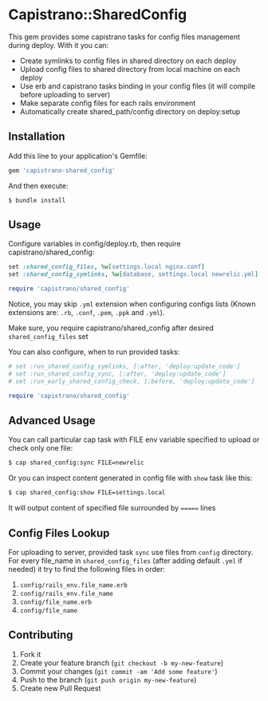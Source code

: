 # Capistrano::SharedConfig

This gem provides some capistrano tasks for config files management during deploy.
With it you can:

* Create symlinks to config files in shared directory on each deploy
* Upload config files to shared directory from local machine on each deploy
* Use erb and capistrano tasks binding in your config files (it will compile before uploading to server)
* Make separate config files for each rails environment
* Automatically create shared_path/config directory on deploy:setup

## Installation

Add this line to your application's Gemfile:

```ruby
gem 'capistrano-shared_config'
```

And then execute:
```
$ bundle install
```

## Usage

Configure variables in config/deploy.rb, then require capistrano/shared_config:

```ruby
set :shared_config_files, %w[settings.local nginx.conf]
set :shared_config_symlinks, %w[database, settings.local newrelic.yml] # default is same as shared_config_files

require 'capistrano/shared_config'
```

Notice, you may skip `.yml` extension when configuring configs lists
(Known extensions are: `.rb`, `.conf`, `.pem`, `.ppk` and `.yml`).

Make sure, you require capistrano/shared\_config after desired `shared_config_files` set

You can also configure, when to run provided tasks:

```ruby
# set :run_shared_config_symlinks, [:after, 'deploy:update_code']
# set :run_shared_config_sync, [:after, 'deploy:update_code']
# set :run_early_shared_config_check, [:before, 'deploy:update_code']

require 'capistrano/shared_config'
```

## Advanced Usage

You can call particular cap task with FILE env variable specified to upload or check only one file:
```bash
$ cap shared_config:sync FILE=newrelic
```

Or you can inspect content generated in config file with `show` task like this:
```bash
$ cap shared_config:show FILE=settings.local
```
It will output content of specified file surrounded by `=====` lines

## Config Files Lookup

For uploading to server, provided task `sync` use files from `config` directory.
For every file_name in `shared_config_files` (after adding default `.yml` if needed)
it try to find the following files in order:

1. `config/rails_env.file_name.erb`
2. `config/rails_env.file_name`
3. `config/file_name.erb`
4. `config/file_name`

## Contributing

1. Fork it
2. Create your feature branch (`git checkout -b my-new-feature`)
3. Commit your changes (`git commit -am 'Add some feature'`)
4. Push to the branch (`git push origin my-new-feature`)
5. Create new Pull Request
